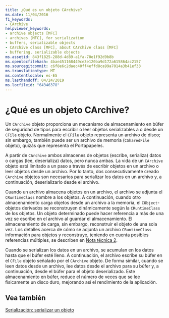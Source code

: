 ```yaml
---
title: ¿Qué es un objeto CArchive?
ms.date: 11/04/2016
f1_keywords:
- CArchive
helpviewer_keywords:
- archive objects [MFC]
- archives [MFC], for serialization
- buffers, serializable objects
- CArchive class [MFC], about CArchive class [MFC]
- buffering, serializable objects
ms.assetid: 843f1825-288d-4d89-a1fa-70e1f92d9b8b
ms.openlocfilehash: 4bae451168449ce3e120ba9d172a615864ac2157
ms.sourcegitcommit: c6f8e6c2daec40ff4effd8ca99a7014a3b41ef33
ms.translationtype: MT
ms.contentlocale: es-ES
ms.lasthandoff: 04/24/2019
ms.locfileid: "64346378"
---
```

# <a name="what-is-a-carchive-object"></a>¿Qué es un objeto CArchive?

Un `CArchive` objeto proporciona un mecanismo de almacenamiento en búfer de seguridad de tipos para escribir o leer objetos serializables a o desde un `CFile` objeto. Normalmente el `CFile` objeto representa un archivo de disco; sin embargo, también puede ser un archivo de memoria (`CSharedFile` objeto), quizás que representa el Portapapeles.

A partir de `CArchive` ambos almacenes de objetos (escribe, serializa) datos o cargas (lee, deserializa) datos, pero nunca ambas. La vida de un `CArchive` objeto está limitado a un paso a través de escribir objetos en un archivo o leer objetos desde un archivo. Por lo tanto, dos consecutivamente creado `CArchive` objetos son necesarios para serializar los datos en un archivo y, a continuación, deserializarlo desde el archivo.

Cuando un archivo almacena objetos en un archivo, el archivo se adjunta el `CRuntimeClass` nombre a los objetos. A continuación, cuando otro almacenamiento carga objetos desde un archivo a la memoria, el `CObject`-objetos derivados se reconstruyen dinámicamente según la `CRuntimeClass` de los objetos. Un objeto determinado puede hacer referencia a más de una vez se escribe en el archivo al guardar el almacenamiento. El almacenamiento de carga, sin embargo, reconstruir el objeto de una sola vez. Los detalles acerca de cómo se adjunta un archivo `CRuntimeClass` información para objetos y reconstruye, teniendo en cuenta posibles referencias múltiples, se describen en [Nota técnica 2](../mfc/tn002-persistent-object-data-format.md).

Cuando se serializan los datos en un archivo, se acumulan en los datos hasta que el búfer esté lleno. A continuación, el archivo escribe su búfer en el `CFile` objeto señalado por el `CArchive` objeto. De forma similar, cuando se leen datos desde un archivo, lee datos desde el archivo para su búfer y, a continuación, desde el búfer para el objeto deserializado. Este almacenamiento en búfer, reduce el número de veces que se lee físicamente un disco duro, mejorando así el rendimiento de la aplicación.

## <a name="see-also"></a>Vea también

[Serialización: serializar un objeto](../mfc/serialization-serializing-an-object.md)
